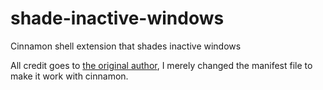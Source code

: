 shade-inactive-windows
======================

Cinnamon shell extension that shades inactive windows


All credit goes to [the original
author](https://github.com/hepaajan/shade-inactive-windows), I merely changed
the manifest file to make it work with cinnamon.
